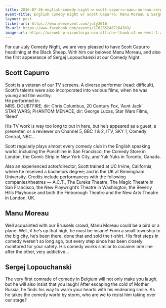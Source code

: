 ```yaml
---
title: 2016-07-26-english-comedy-night-w-scott-capurro-manu-moreau-sergej-lopouchanski
event-title: English Comedy Night w/ Scott Capurro, Manu Moreau & Sergej Lopouchanski
layout: post
ticket-url: https://www.weezevent.com/july2016
fb-url: https://www.facebook.com/events/1762652467284389/
image-url: https://wzeweb-p-visuelorga-evn-affiche-thumb.s3-eu-west-1.amazonaws.com/affiche_184380.thumb53700.1466275874.jpg
---
```


For our July Comedy Night, we are very pleased to have Scott Capurro headlining at the Black Sheep. With him our beloved Manu Moreau, and also the first appearance of Sergej Lopouchanski at our Comedy Night.

## Scott Capurro
Scott is a veteran of our TV screens. A diverse performer (read: difficult), Scott’s talents were also incorporated into various films, when he was young and film worthy.  
He performed in:  
MRS. DOUBTFIRE, dir: Chris Columbus, 20 Century Fox, ‘Aunt Jack’  
STAR WARS; PHANTOM MENACE, dir: George Lucas, Star Wars Films, ‘Beed’

His TV work is way too long to put in here, but he’s appeared as a guest, a presenter, or a reviewer on Channel 5, BBC 1 & 2, ITV, SKY 1, Comedy Central, NBC...

Scott regularly plays almost every comedy club in the English speaking world, including the Punchline in San Francisco, the Comedy Store in London, the Comic Strip in New York City, and Yuk Yuks in Toronto, Canada.

Also an experienced actor/director, Scott trained at UC Irvine, California, where he received a bachelors degree; and in the UK at Birmingham University. Credits include performances with the following companies/theatres &mdash; A.C.T., The Eureka Theatre, The Magic Theatre in San Francisco, the New Playwright’s Theatre in Washington, the Beverly Hills Playhouse and both the Finborough Theatre and the New Arts Theatre in London, UK.

## Manu Moreau
Well acquainted with our Brussels crowd, Manu Moreau could be a bird or a plane. Well, if he’s up that high, he must be insane! From a small township to the big city, he’s been there, done that and sold the t-shirt. His first steps in comedy weren’t so long ago, but every step since has been closely monitored for your safety. His comedy works similar to cocaine: one line after the other, very addictive...

## Sergej Lopouchanski
The very first comrade of comedy in Belgium will not only make you laugh, but he will also insist that you laugh! After escaping the cold of Mother Russia, he finds his way to warm your hearts with his endearing smile. As he takes the comedy world by storm, who are we to resist him taking over our stage?